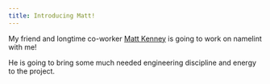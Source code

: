 ```yaml
---
title: Introducing Matt!
---
```


My friend and longtime co-worker [Matt Kenney](https://www.mattkenney.com/) is going to work on namelint with me!

He is going to bring some much needed engineering discipline and energy to the project.
